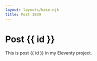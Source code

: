 ```yaml
---
layout: layouts/base.njk
title: Post 1939
---
```


# Post {{ id }}

This is post {{ id }} in my Eleventy project.
